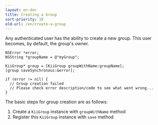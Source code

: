 ```yaml
---
layout: en-doc
title: Creating a Group
sort-priority: 10
old-url: /en/create-a-group
---
```

Any authenticated user has the ability to create a new group.  This user
becomes, by default, the group's owner.

```objc
NSError *error;
NSString *groupName = @"myGroup";

KiiGroup* group = [KiiGroup groupWithName:groupName];
[group saveSynchronous:&error];

if (error != nil) {
  // Group creation failed
  // Please check error description/code to see what went wrong...
}
```

The basic steps for group creation are as follows:

1. Create a `KiiGroup` instance with `groupWithName` method
1. Register this `KiiGroup` instance with `save` method

